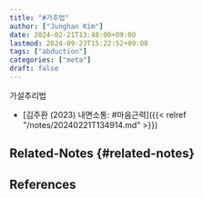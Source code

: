 ```yaml
---
title: "#가추법"
author: ["Junghan Kim"]
date: 2024-02-21T13:48:00+09:00
lastmod: 2024-09-23T15:22:52+09:00
tags: ["abduction"]
categories: ["meta"]
draft: false
---
```


가설추리법

-   [김주환 (2023) 내면소통: #마음근력]({{< relref "/notes/20240221T134914.md" >}})


## Related-Notes {#related-notes}

## References

<style>.csl-entry{text-indent: -1.5em; margin-left: 1.5em;}</style><div class="csl-bib-body">
</div>
